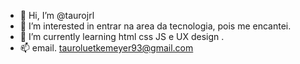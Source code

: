 - 👋 Hi, I’m @taurojrl
- 👀 I’m interested in  entrar na area da tecnologia, pois me encantei.
- 🌱 I’m currently learning  html css JS e UX design .
- 📫 email. tauroluetkemeyer93@gmail.com

<!---
taurojrl/taurojrl is a ✨ special ✨ repository because its `README.md` (this file) appears on your GitHub profile.
You can click the Preview link to take a look at your changes.
--->
